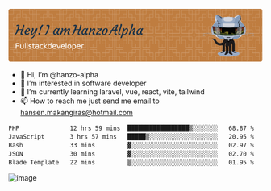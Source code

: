 ![Header](./github-header-image.png)

- 👋 Hi, I’m @hanzo-alpha
- 👀 I’m interested in software developer
- 🌱 I’m currently learning laravel, vue, react, vite, tailwind
- 📫 How to reach me just send me email to hansen.makangiras@hotmail.com 

<!---
hanzo-alpha/hanzo-alpha is a ✨ special ✨ repository because its `README.md` (this file) appears on your GitHub profile.
You can click the Preview link to take a look at your changes.
--->

<!--START_SECTION:waka-->

```txt
PHP              12 hrs 59 mins  █████████████████▒░░░░░░░   68.87 %
JavaScript       3 hrs 57 mins   █████▒░░░░░░░░░░░░░░░░░░░   20.95 %
Bash             33 mins         ▓░░░░░░░░░░░░░░░░░░░░░░░░   02.97 %
JSON             30 mins         ▓░░░░░░░░░░░░░░░░░░░░░░░░   02.70 %
Blade Template   22 mins         ▒░░░░░░░░░░░░░░░░░░░░░░░░   01.95 %
```

<!--END_SECTION:waka-->

![image](https://github.com/hanzo-alpha/hanzo-alpha/assets/111342797/c4bd2977-6123-4017-8652-6e166259b484)

